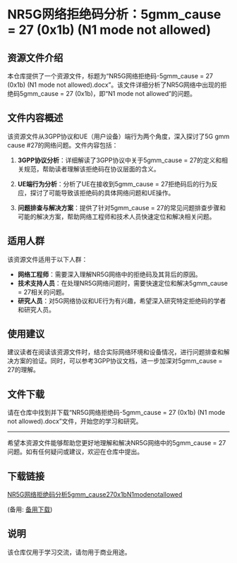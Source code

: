 # NR5G网络拒绝码分析：5gmm_cause = 27 (0x1b) (N1 mode not allowed)

## 资源文件介绍

本仓库提供了一个资源文件，标题为“NR5G网络拒绝码-5gmm_cause = 27 (0x1b) (N1 mode not allowed).docx”。该文件详细分析了NR5G网络中出现的拒绝码5gmm_cause = 27 (0x1b)，即“N1 mode not allowed”的问题。

## 文件内容概述

该资源文件从3GPP协议和UE（用户设备）端行为两个角度，深入探讨了5G gmm cause #27的网络问题。文件内容包括：

1. **3GPP协议分析**：详细解读了3GPP协议中关于5gmm_cause = 27的定义和相关规范，帮助读者理解该拒绝码在协议层面的含义。

2. **UE端行为分析**：分析了UE在接收到5gmm_cause = 27拒绝码后的行为反应，探讨了可能导致该拒绝码的具体网络问题和UE操作。

3. **问题排查与解决方案**：提供了针对5gmm_cause = 27的常见问题排查步骤和可能的解决方案，帮助网络工程师和技术人员快速定位和解决相关问题。

## 适用人群

该资源文件适用于以下人群：

- **网络工程师**：需要深入理解NR5G网络中的拒绝码及其背后的原因。
- **技术支持人员**：在处理NR5G网络问题时，需要快速定位和解决5gmm_cause = 27相关的问题。
- **研究人员**：对5G网络协议和UE行为有兴趣，希望深入研究特定拒绝码的学者和研究人员。

## 使用建议

建议读者在阅读该资源文件时，结合实际网络环境和设备情况，进行问题排查和解决方案的验证。同时，可以参考3GPP协议文档，进一步加深对5gmm_cause = 27的理解。

## 文件下载

请在仓库中找到并下载“NR5G网络拒绝码-5gmm_cause = 27 (0x1b) (N1 mode not allowed).docx”文件，开始您的学习和研究。

---

希望本资源文件能够帮助您更好地理解和解决NR5G网络中的5gmm_cause = 27问题。如有任何疑问或建议，欢迎在仓库中提出。

## 下载链接
[NR5G网络拒绝码分析5gmm_cause270x1bN1modenotallowed](https://pan.quark.cn/s/fd28a58bb9fe) 

(备用: [备用下载](https://pan.baidu.com/s/1VusdgUbH3sHZutXATDeX5g?pwd=1234))

## 说明

该仓库仅用于学习交流，请勿用于商业用途。
